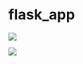 # flask_app
<a href="https://codeclimate.com/github/akshaymorale2/flask_app/maintainability"><img src="https://api.codeclimate.com/v1/badges/fca26f1336f36e436ae7/maintainability" /></a>



<a href="https://codeclimate.com/github/akshaymorale2/flask_app/test_coverage"><img src="https://api.codeclimate.com/v1/badges/fca26f1336f36e436ae7/test_coverage" /></a>
